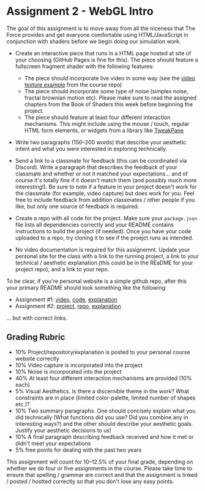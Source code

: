 # Assignment 2 - WebGL Intro

The goal of this assignment is to move away from all the niceness that The Force provides and get everyone comfortable
using HTML/JavaScript in conjunction with shaders before we begin doing our simulation work.

- Create an interactive piece that runs in a HTML page hosted at site of your choosing (GitHub Pages is fine for this). The piece should feature a fullscreen fragment
shader with the following features:
  - The piece should incorporate live video in some way (see the [video texture example]() from the course repo)
  - The piece should incorporate some type of noise (simplex noise, fractal brownian motion etc). Please make sure to read the assigned chapters from the Book of Shaders this week before beginning the project.
  - The piece should feature at least four different interaction mechanisms. This might include using the mouse / touch, regular HTML form elements, or widgets 
    from a library like [TweakPane](https://cocopon.github.io/tweakpane/) 

- Write two paragraphs (150–200 words) that describe your aesthetic intent and what you were interested in exploring technically.

- Send a link to a classmate for feedback (this can be coordinated via Discord). Write a paragraph that describes the feedback of your classmate and whether or not it matched your expectations... and of course it's totally fine if it doesn't match them (and possibly much more interesting!). 
  Be sure to note if a feature in your project doesn't work for the classmate (for example, video capture) but does work for you. Feel free to include feedback from addition classmates / other people if you like, but only one source of feedback is required.

- Create a repo with all code for the project. Make sure your `package.json` file lists all dependencies correctly and your README contains instructions to build
the project (if needed). Once you have your code uploaded to a repo, try cloning it to see if the proejct runs as intended.

- No video documentation is required for this assignemnt. Update your personal site for the class with a link to the running project, a link to your technical / aesthetic explanation (this could be in the REaDME for your project repo), and a link to your repo.

To be clear, if you're personal website is a simple github repo, after this your primary README should look something like the following:

- Assignment #1: [video](http://wpi.edu), [code](http://wpi.edu), [explanation](http://wpi.edu)
- Assignment #2: [project](http://wpi.edu), [repo](http://wpi.edu), [explanation](http://wpi.edu)

... but with correct links. 

Grading Rubric
---
- 10% Project/repository/explanation is posted to your personal course website correctly
- 10% Video capture is incorporated into the project
- 10% Noise is incorporated into the project
- 40% At least four different interaction mechanisms are provided (10% each)
- 5% Visual Aesthetics. Is there a discernible theme in the work? What constraints are in place (limited color-palette, limited number of shapes etc.)? 
- 10% Two summary paragraphs. One should concisely explain what you did technically (What functions did you use? Did you combine any in interesting ways?) and the other should describe your aesthetic goals. Justify your aesthetic decisions to us!
- 10% A final paragraph describing feedback received and how it met or didn't meet your expectations
- 5%  free points for dealing with the past two years

This assignment will count for 10–12.5% of your final grade, depending on whether we do four or five assignments in the course. Please take time to ensure that spelling / grammar are correct and that the assignment is linked / posted / hostted correctly so that you don't lose any easy points.
